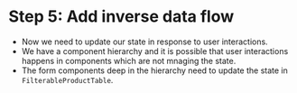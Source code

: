 # Step 5: Add inverse data flow 

- Now we need to update our state in response to user interactions.
- We have a component hierarchy and it is possible that user interactions happens in components which are not mnaging the state.
- The form components deep in the hierarchy need to update the state in `FilterableProductTable`.
